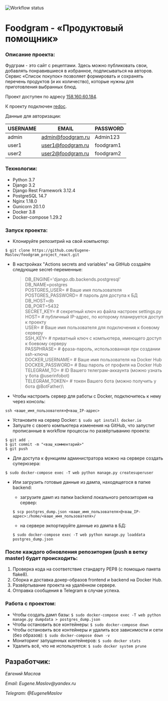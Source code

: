 ![Workflow status](https://github.com/Eugene-Maslov/foodgram-project-react/actions/workflows/foodgram_workflow.yml/badge.svg)

# Foodgram - «Продуктовый помощник»

### Описание проекта:
Фудграм - это сайт с рецептами. Здесь можно публиковать свои, добавлять понравившиеся в избранное, подписываться на авторов. Сервис «Список покупок» позволяет формировать и сохранять перечень продуктов (и их количество), которые нужны для приготовления выбранных блюд.

Проект доступен по адресу [158.160.60.184](http://158.160.60.184/recipes).

К проекту подключен [redoc](http://158.160.60.184/api/docs/redoc.html).

Данные для авторизации:

USERNAME    | EMAIL              | PASSWORD
------------|--------------------|-------------
admin       | admin@foodgram.ru  | Admin123
user1       | user1@foodgram.ru  | foodgram1
user2       | user2@foodgram.ru  | foodgram2

### Технологии:
- Python 3.7
- Django 3.2
- Django Rest Framework 3.12.4
- PostgreSQL 14.7
- Nginx 1.18.0
- Gunicorn 20.1.0
- Docker 3.8
- Docker-compose 1.29.2

### Запуск проекта:
- Клонируйте репозитрий на свой компьютер:

`$ git clone https://github.com/Eugene-Maslov/foodgram_project_react.git `

- В настройках "Actions secrets and variables" на GitHub создайте следующие secret-переменные:

    >DB_ENGINE='django.db.backends.postgresql'\
    >DB_NAME=postgres\
    >POSTGRES_USER= # Ваше имя пользователя\
    >POSTGRES_PASSWORD= # пароль для доступа к БД\
    >DB_HOST=db\
    >DB_PORT=5432\
    >SECRET_KEY= # секретный ключ из файла настроек settings.py\
    >HOST= # публичный IP-адрес, по которому планируется доступ к проекту\
    >USER= # Ваше имя пользователя для подключения к боевому серверу\
    >SSH_KEY= # приватный ключ с компьютера, имеющего доступ к боевому серверу\
    >PASSPHRASE= # фраза-пароль, использованная при создании ssh-ключа\
    >DOCKER_USERNAME= # Ваше имя пользователя на Docker Hub\
    >DOCKER_PASSWORD= # Ваш пароль от профиля на Docker Hub\
    >TELEGRAM_TO= # ID Вашего телеграм-аккаунта (можно узнать у бота @userinfobot)\
    >TELEGRAM_TOKEN= # токен Вашего бота (можно получить у бота @BotFather)\
- Чтобы настроить сервер для работы с Docker, подключитесь к нему через консоль:

`ssh <ваше_имя_пользователя>@<ваш_IP-адрес>`

- Установите на сервер Docker:
`$ sudo apt install docker.io`
- Запуште с своего компьютера изменения на GitHub, что запустит прописанные в workflow процессы по развёртыванию проекта:
```
$ git add .
$ git commit -m "<ваш_комментарий>"
$ git push
```
- Для доступа к функциям администратора можно на сервере создать суперюзера:

`$ sudo docker-compose exec -T web python manage.py createsuperuser`

- Или загрузить готовые данные из дампа, находящегося в папке backend:
  - загрузите дамп из папки backend локального репозитория на сервер:

  `$ scp postgres_dump.json <ваше_имя_пользователя>@<ваш_IP-адрес>:/home/<ваше_имя_пользователя>/`

  - на сервере экпортируйте данные из дампа в БД:

  `$ sudo docker-compose exec -T web python manage.py loaddata postgres_dump.json`

### После каждого обновления репозитория (push в ветку master) будет происходить:

1. Проверка кода на соответствие стандарту PEP8 (с помощью пакета flake8).
2. Сборка и доставка докер-образов frontend и backend на Docker Hub.
3. Развёртывание проекта на удалённом сервере.
4. Отправка сообщения в Telegram в случае успеха.

### Работа с проектом: 
- Чтобы создать дамп базы:
`$ sudo docker-compose exec -T web python manage.py dumpdata > postgres_dump.json`
- Чтобы остановить все контейнеры:
`$ sudo docker-compose down`
- Чтобы остановить все контейнеры и удалить все зависимости и сети (без образов):
`$ sudo docker-compose down -v`
- Мониторинг запущенных контейнеров:
`$ sudo docker stats`
- Удалить всё, что не используется:
`$ sudo docker system prune`

## Разработчик:
_Евгений Маслов_

_Email: Eugene.Maslov@yandex.ru_

_Telegram: @EugeneMaslov_
